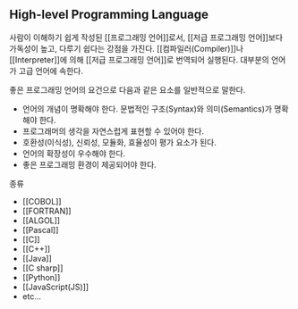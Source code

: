 ## High-level Programming Language

사람이 이해하기 쉽게 작성된 [[프로그래밍 언어]]로서, [[저급 프로그래밍 언어]]보다 가독성이 높고, 다루기 쉽다는 강점을 가진다. [[컴파일러(Compiler)]]나 [[Interpreter]]에 의해 [[저급 프로그래밍 언어]]로 번역되어 실행된다. 대부분의 언어가 고급 언어에 속한다. 

좋은 프로그래밍 언어의 요건으로 다음과 같은 요소를 일반적으로 말한다.
+ 언어의 개념이 명확해야 한다. 문법적인 구조(Syntax)와 의미(Semantics)가 명확해야 한다.
+ 프로그래머의 생각을 자연스럽게 표현할 수 있어야 한다.
+ 호환성(이식성), 신뢰성, 모듈화, 효율성이 평가 요소가 된다.
+ 언어의 확장성이 우수해야 한다.
+ 좋은 프로그래밍 환경이 제공되어야 한다.

종류
+ [[COBOL]]
+ [[FORTRAN]]
+ [[ALGOL]]
+ [[Pascal]]
+ [[C]]
+ [[C++]]
+ [[Java]]
+ [[C sharp]]
+ [[Python]]
+ [[JavaScript(JS)]]
+ etc...
